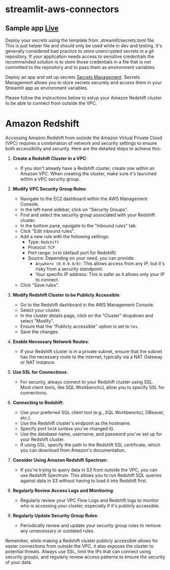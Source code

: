 # streamlit-aws-connectors

## Sample app [Live](https://app-aws-connectors-sunil-vishnubhotla.streamlit.app/)
Deploy your secrets using the template from .streamlit/secrets.toml file. This is just helper file and should only be used while in dev and testing. It's generally considered bad practice to store unencrypted secrets in a git repository. If your application needs access to sensitive credentials the recommended solution is to store those credentials in a file that is not committed to the repository and to pass them as environment variables.

Deploy an app and set up secrets [Secrets Management](https://docs.streamlit.io/streamlit-community-cloud/get-started/deploy-an-app/connect-to-data-sources/secrets-management). Secrets Management allows you to store secrets securely and access them in your Streamlit app as environment variables. 

Please follow the instructions below to setup your Amazon Redshift cluster to be able to connect from outside the VPC.

# Amazon Redshift

Accessing Amazon Redshift from outside the Amazon Virtual Private Cloud (VPC) requires a combination of network and security settings to ensure both accessibility and security. Here are the detailed steps to achieve this:

1. **Create a Redshift Cluster in a VPC**:
    - If you don't already have a Redshift cluster, create one within an Amazon VPC. When creating the cluster, make sure it's launched within a VPC security group.

2. **Modify VPC Security Group Rules**:
    - Navigate to the EC2 dashboard within the AWS Management Console.
    - In the left-hand sidebar, click on "Security Groups".
    - Find and select the security group associated with your Redshift cluster.
    - In the bottom pane, navigate to the "Inbound rules" tab.
    - Click "Edit inbound rules".
    - Add a new rule with the following settings:
        - Type: `Redshift`
        - Protocol: `TCP`
        - Port range: `5439` (default port for Redshift)
        - Source: Depending on your need, you can provide:
            - `Anywhere (0.0.0.0/0)`: This allows access from any IP, but it's risky from a security standpoint.
            - Your specific IP address: This is safer as it allows only your IP to connect.
    - Click "Save rules".

3. **Modify Redshift Cluster to be Publicly Accessible**:
    - Go to the Redshift dashboard in the AWS Management Console.
    - Select your cluster.
    - In the cluster details page, click on the "Cluster" dropdown and select "Modify".
    - Ensure that the "Publicly accessible" option is set to `Yes`.
    - Save the changes.

4. **Enable Necessary Network Routes**:
    - If your Redshift cluster is in a private subnet, ensure that the subnet has the necessary route to the internet, typically via a NAT Gateway or NAT Instance.

5. **Use SSL for Connections**:
    - For security, always connect to your Redshift cluster using SSL. Most client tools, like SQL Workbench/J, allow you to specify SSL for connections.

6. **Connecting to Redshift**:
    - Use your preferred SQL client tool (e.g., SQL Workbench/J, DBeaver, etc.).
    - Use the Redshift cluster's endpoint as the hostname.
    - Specify port `5439` (unless you've changed it).
    - Use the database name, username, and password you've set up for your Redshift cluster.
    - If using SSL, specify the path to the Redshift SSL certificate, which you can download from Amazon's documentation.

7. **Consider Using Amazon Redshift Spectrum**:
    - If you're trying to query data in S3 from outside the VPC, you can use Redshift Spectrum. This allows you to run Redshift SQL queries against data in S3 without having to load it into Redshift first.

8. **Regularly Review Access Logs and Monitoring**:
    - Regularly review your VPC Flow Logs and Redshift logs to monitor who is accessing your cluster, especially if it's publicly accessible.

9. **Regularly Update Security Group Rules**:
    - Periodically review and update your security group rules to remove any unnecessary or outdated rules.

Remember, while making a Redshift cluster publicly accessible allows for easier connections from outside the VPC, it also exposes the cluster to potential threats. Always use SSL, limit the IPs that can connect using security groups, and regularly review access patterns to ensure the security of your data.